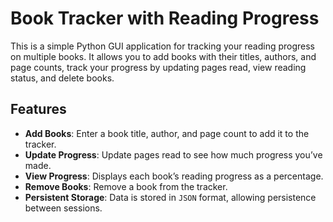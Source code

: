 # Book Tracker with Reading Progress

This is a simple Python GUI application for tracking your reading progress on multiple books. It allows you to add books with their titles, authors, and page counts, track your progress by updating pages read, view reading status, and delete books.

## Features

- **Add Books**: Enter a book title, author, and page count to add it to the tracker.
- **Update Progress**: Update pages read to see how much progress you’ve made.
- **View Progress**: Displays each book’s reading progress as a percentage.
- **Remove Books**: Remove a book from the tracker.
- **Persistent Storage**: Data is stored in `JSON` format, allowing persistence between sessions.


